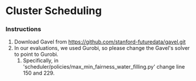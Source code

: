# Cluster Scheduling
### Instructions
1. Download Gavel from https://github.com/stanford-futuredata/gavel.git
2. In our evaluations, we used Gurobi, so please change the Gavel's solver to point to Gurobi.
   1. Specifically, in 'scheduler/policies/max_min_fairness_water_filling.py' change line 150 and 229.

